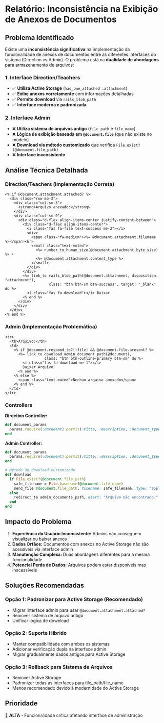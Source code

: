 # Relatório: Inconsistência na Exibição de Anexos de Documentos

## Problema Identificado

Existe uma **inconsistência significativa** na implementação da funcionalidade de anexos de documentos entre as diferentes interfaces do sistema (Direction vs Admin). O problema está na **dualidade de abordagens** para armazenamento de arquivos:

### 1. Interface Direction/Teachers
- ✅ **Utiliza Active Storage** (`has_one_attached :attachment`)
- ✅ **Exibe anexos corretamente** com informações detalhadas
- ✅ **Permite download** via `rails_blob_path`
- ✅ **Interface moderna e padronizada**

### 2. Interface Admin
- ❌ **Utiliza sistema de arquivos antigo** (`file_path` e `file_name`)
- ❌ **Lógica de exibição baseada em `@document.file`** (que não existe no modelo)
- ❌ **Download via método customizado** que verifica `File.exist?(@document.file_path)`
- ❌ **Interface inconsistente**

## Análise Técnica Detalhada

### Direction/Teachers (Implementação Correta)
```erb
<% if @document.attachment.attached? %>
  <div class="row mb-3">
    <div class="col-sm-3">
      <strong>Arquivo anexado:</strong>
    </div>
    <div class="col-sm-9">
      <div class="d-flex align-items-center justify-content-between">
        <div class="d-flex align-items-center">
          <i class="fas fa-file text-success me-2"></i>
          <div>
            <span class="fw-medium"><%= @document.attachment.filename %></span><br>
            <small class="text-muted">
              <%= number_to_human_size(@document.attachment.byte_size) %> • 
              <%= @document.attachment.content_type %>
            </small>
          </div>
        </div>
        <%= link_to rails_blob_path(@document.attachment, disposition: "attachment"), 
                    class: "btn btn-sm btn-success", target: "_blank" do %>
          <i class="fas fa-download"></i> Baixar
        <% end %>
      </div>
    </div>
  </div>
<% end %>
```

### Admin (Implementação Problemática)
```erb
<tr>
  <th>Arquivo:</th>
  <td>
    <% if @document.respond_to?(:file) && @document.file.present? %>
      <%= link_to download_admin_document_path(@document), 
                  class: "btn btn-outline-primary btn-sm" do %>
        <i class="fas fa-download me-1"></i>
        Baixar Arquivo
      <% end %>
    <% else %>
      <span class="text-muted">Nenhum arquivo anexado</span>
    <% end %>
  </td>
</tr>
```

### Controllers

**Direction Controller:**
```ruby
def document_params
  params.require(:document).permit(:title, :description, :document_type, :attachment)
end
```

**Admin Controller:**
```ruby
def document_params
  params.require(:document).permit(:title, :description, :document_type, :file_path, :file_name, :school_id, :user_id, :is_municipal)
end

# Método de download customizado
def download
  if File.exist?(@document.file_path)
    safe_filename = File.basename(@document.file_name)
    send_file @document.file_path, filename: safe_filename, type: "application/octet-stream"
  else
    redirect_to admin_documents_path, alert: "Arquivo não encontrado."
  end
end
```

## Impacto do Problema

1. **Experiência do Usuário Inconsistente:** Admins não conseguem visualizar ou baixar anexos
2. **Dados Orfãos:** Documentos com anexos no Active Storage não são acessíveis via interface admin
3. **Manutenção Complexa:** Duas abordagens diferentes para a mesma funcionalidade
4. **Potencial Perda de Dados:** Arquivos podem estar disponíveis mas inacessíveis

## Soluções Recomendadas

### Opção 1: Padronizar para Active Storage (Recomendado)
- Migrar interface admin para usar `@document.attachment.attached?`
- Remover sistema de arquivo antigo
- Unificar lógica de download

### Opção 2: Suporte Híbrido
- Manter compatibilidade com ambos os sistemas
- Adicionar verificação dupla na interface admin
- Migrar gradualmente dados antigos para Active Storage

### Opção 3: Rollback para Sistema de Arquivos
- Remover Active Storage
- Padronizar todas as interfaces para file_path/file_name
- Menos recomendado devido à modernidade do Active Storage

## Prioridade
🔴 **ALTA** - Funcionalidade crítica afetando interface de administração